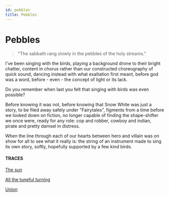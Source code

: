 ```yaml
---
id: pebbles
title: Pebbles
---
```


# Pebbles

>"The sabbath rang slowly
in the pebbles of the holy streams."

I've been singing with the birds,
playing a background drone
to their bright chatter,
content in chorus
rather than our constructed
choreography of quick sound,
dancing instead with what
exaltation first meant,
before god was a word,
before - even - the concept
of light or its lack.

Do you remember
when last you felt that
singing with birds
was even possible?

Before knowing it was not,
before knowing
that Snow White was just a story,
to be filed away safely under
"Fairytales", figments
from a time before
we looked down on fiction,
no longer capable of finding
the shape-shifter we once were,
ready for any role:
cop and robber,
cowboy and indian,
pirate and pretty damsel in distress.

When the line through
each of our hearts
between hero and villain
was on show for all
to see what it really is:
the string of an instrument
made to sing its own story,
softly,
hopefully supported
by a few kind birds.


#### TRACES

[The sun](https://www.youtube.com/watch?v=HQVFjXxWslw "The microphone as saxophone")

[All the tuneful turning](https://poets.org/poem/fern-hill "Dylan Thomas")

[Union](https://www.youtube.com/watch?v=ortUGS_WEFc "A year after the real miracle")